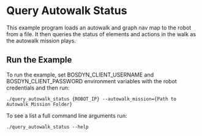 <!--
Copyright (c) 2023 Boston Dynamics, Inc.  All rights reserved.

Downloading, reproducing, distributing or otherwise using the SDK Software
is subject to the terms and conditions of the Boston Dynamics Software
Development Kit License (20191101-BDSDK-SL).
-->

# Query Autowalk Status

This example program loads an autowalk and graph nav map to the robot from a file. It then queries the status of elements and actions in the walk as the autowalk mission plays.

## Run the Example

To run the example, set BOSDYN_CLIENT_USERNAME and BOSDYN_CLIENT_PASSWORD environment variables with the robot credentials and then run:

```
./query_autowalk_status {ROBOT_IP} --autowalk_mission={Path to Autowalk Mission Folder}
```

To see a list a full command line arguments run:

```
./query_autowalk_status --help
```
